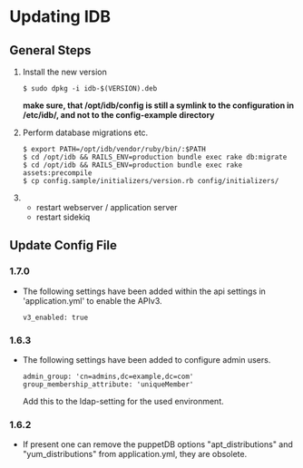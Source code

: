 # Updating IDB

## General Steps

1.	Install the new version

		$ sudo dpkg -i idb-$(VERSION).deb

	**make sure, that /opt/idb/config is still a symlink to the configuration in /etc/idb/, and not to the config-example directory**

2.	Perform database migrations etc.

		$ export PATH=/opt/idb/vendor/ruby/bin/:$PATH
		$ cd /opt/idb && RAILS_ENV=production bundle exec rake db:migrate
		$ cd /opt/idb && RAILS_ENV=production bundle exec rake assets:precompile
		$ cp config.sample/initializers/version.rb config/initializers/

3.	- restart webserver / application server
	- restart sidekiq

## Update Config File

### 1.7.0

- 	The following settings have been added within the api settings in 'application.yml' to enable the APIv3.

        v3_enabled: true 

### 1.6.3

- 	The following settings have been added to configure admin users.

		admin_group: 'cn=admins,dc=example,dc=com'
		group_membership_attribute: 'uniqueMember'

	Add this to the ldap-setting for the used environment.

### 1.6.2

* If present one can remove the puppetDB options "apt_distributions" and "yum_distributions" from application.yml, they are obsolete.
